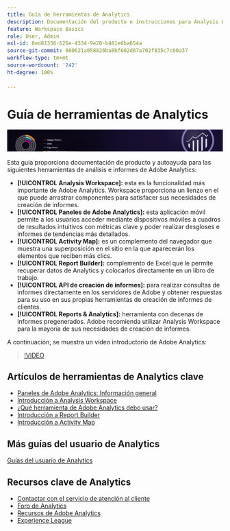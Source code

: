 ```yaml
---
title: Guía de herramientas de Analytics
description: Documentación del producto e instrucciones para Analysis Workspace, paneles de Adobe Analytics, Activity Map, Report Builder, API de informes y Reports & Analytics.
feature: Workspace Basics
role: User, Admin
exl-id: 8ed81356-626e-4334-9e20-b481e6ba654a
source-git-commit: 860621a058826ba8bf602d87a702f835c7c00a37
workflow-type: tm+mt
source-wordcount: '242'
ht-degree: 100%

---
```


# Guía de herramientas de Analytics

![Banner](../../assets/doc_banner_analyze.png)

Esta guía proporciona documentación de producto y autoayuda para las siguientes herramientas de análisis e informes de Adobe Analytics:

* **[!UICONTROL Analysis Workspace]:** esta es la funcionalidad más importante de Adobe Analytics. Workspace proporciona un lienzo en el que puede arrastrar componentes para satisfacer sus necesidades de creación de informes.
* **[!UICONTROL Paneles de Adobe Analytics]:** esta aplicación móvil permite a los usuarios acceder mediante dispositivos móviles a cuadros de resultados intuitivos con métricas clave y poder realizar desgloses e informes de tendencias más detallados.
* **[!UICONTROL Activity Map]:** es un complemento del navegador que muestra una superposición en el sitio en la que aparecerán los elementos que reciben más clics.
* **[!UICONTROL Report Builder]:** complemento de Excel que le permite recuperar datos de Analytics y colocarlos directamente en un libro de trabajo.
* **[!UICONTROL API de creación de informes]:** para realizar consultas de informes directamente en los servidores de Adobe y obtener respuestas para su uso en sus propias herramientas de creación de informes de clientes.
* **[!UICONTROL Reports &amp; Analytics]:** herramienta con decenas de informes pregenerados. Adobe recomienda utilizar Analysis Workspace para la mayoría de sus necesidades de creación de informes.

A continuación, se muestra un vídeo introductorio de Adobe Analytics:

>[!VIDEO](https://video.tv.adobe.com/v/27429/?quality=12)

## Artículos de herramientas de Analytics clave

* [Paneles de Adobe Analytics: Información general](/help/analyze/mobile-app/home.md)
* [Introducción a Analysis Workspace](analysis-workspace/home.md)
* [¿Qué herramienta de Adobe Analytics debo usar?](/help/analyze/get-started/which-analytics-tool.md)
* [Introducción a Report Builder](report-builder/home.md)
* [Introducción a Activity Map](activity-map/activity-map.md)

## Más guías del usuario de Analytics

[Guías del usuario de Analytics](https://experienceleague.adobe.com/docs/analytics.html?lang=es)

## Recursos clave de Analytics

* [Contactar con el servicio de atención al cliente](https://experienceleague.adobe.com/?support-solution=Analytics&amp;lang=es#support)
* [Foro de Analytics](https://forums.adobe.com/community/experience-cloud/analytics-cloud/analytics)
* [Recursos de Adobe Analytics](https://experienceleaguecommunities.adobe.com/t5/adobe-analytics-discussions/adobe-analytics-resources/m-p/276666?profile.language=es)
* [Experience League](https://experienceleague.adobe.com/?lang=es#home)
